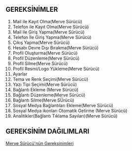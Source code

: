 GEREKSİNİMLER
---

1. Mail ile  Kayıt Olma(Merve Sürücü)
2. Telefon ile Kayıt Olma(Merve Sürücü)
3. Mail ile  Giriş Yapma(Merve Sürücü)
4. Telefon İle Giriş Yapma(Merve Sürücü)
5. Çıkış Yapma(Merve Sürücü)
6. Hesabı Devre Dışı Bırakma(Merve Sürücü)
7. Profil Oluşturma(Merve Sürücü)
8. Profil Düzenleme(Merve Sürücü)
9. Profil Silme(Merve Sürücü)
10. Profil Resmi/Logo Yükleme(Merve Sürücü)
11. Ayarlar
12. Tema ve Renk Seçimi(Merve Sürücü)
13. Yazı Tipi Seçimi(Merve Sürücü)
14. Bağlantı Ekleme (Merve Sürücü)
15. Bağlantı Düzenleme(Merve Sürücü)
16. Bağlantı Silme(Merve SÜrücü)
17. Sosyal Medya Bağlantıları Ekleme(Merve Sürücü)
18. Sosyal Medya ikonları Otomatik Getirme (Merve Sürücü)
19. Analitikler(Bağlantı Tıklama Sayıları)(Merve Sürücü)

    


GEREKSİNİM DAĞILIMLARI
---

[Merve Sürücü'nün Gereksinimleri](<Merve -Sürücü-Gereksinimler.md>)






